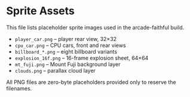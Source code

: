 # Sprite Assets

This file lists placeholder sprite images used in the arcade-faithful build.

- `player_car.png` – player rear view, 32×32
- `cpu_car.png` – CPU cars, front and rear views
- `billboard_*.png` – eight billboard variants
- `explosion_16f.png` – 16-frame explosion sheet, 64×64
- `mt_fuji.png` – Mount Fuji background layer
- `clouds.png` – parallax cloud layer

All PNG files are zero-byte placeholders provided only to reserve the filenames.

